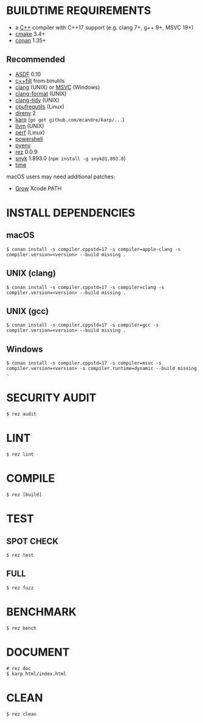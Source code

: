 # BUILDTIME REQUIREMENTS

* a [C++](https://www.cplusplus.com/) compiler with C++17 support (e.g. clang 7+, g++ 9+, MSVC 19+)
* [cmake](https://cmake.org/) 3.4+
* [conan](https://conan.io/) 1.35+

## Recommended

* [ASDF](https://asdf-vm.com/) 0.10
* [c++filt](https://linux.die.net/man/1/c++filt) from binutils
* [clang](https://clang.llvm.org/) (UNIX) or [MSVC](https://gist.github.com/mcandre/5ceb67ad44f6b974d33bcddedcb16e89) (Windows)
* [clang-format](https://clang.llvm.org/docs/ClangFormat.html) (UNIX)
* [clang-tidy](https://clang.llvm.org/extra/clang-tidy/) (UNIX)
* [cpufrequtils](https://linux.die.net/man/1/cpufreq-set) (Linux)
* [direnv](https://direnv.net/) 2
* [karp](https://github.com/mcandre/karp) (`go get github.com/mcandre/karp/...`)
* [llvm](https://llvm.org/) (UNIX)
* [perf](https://perf.wiki.kernel.org/index.php/Main_Page) (Linux)
* [powershell](https://docs.microsoft.com/en-us/powershell/)
* [pyenv](https://github.com/pyenv/pyenv)
* [rez](https://github.com/mcandre/rez) 0.0.9
* [snyk](https://www.npmjs.com/package/snyk) 1.893.0 (`npm install -g snyk@1.893.0`)
* [time](https://linux.die.net/man/1/time)

macOS users may need additional patches:

* [Grow](https://github.com/mcandre/dotfiles/blob/master/.profile.d/xcode.sh) Xcode PATH

# INSTALL DEPENDENCIES

## macOS

```console
$ conan install -s compiler.cppstd=17 -s compiler=apple-clang -s compiler.version=<version> --build missing .
```

## UNIX (clang)

```console
$ conan install -s compiler.cppstd=17 -s compiler=clang -s compiler.version=<version> --build missing .
```

## UNIX (gcc)

```console
$ conan install -s compiler.cppstd=17 -s compiler=gcc -s compiler.version=<version> --build missing .
```

## Windows

```console
$ conan install -s compiler.cppstd=17 -s compiler=msvc -s compiler.version=<version> -s compiler.runtime=dynamic --build missing .
```

# SECURITY AUDIT

```console
$ rez audit
```

# LINT

```console
$ rez lint
```

# COMPILE

```console
$ rez [build]
```

# TEST

## SPOT CHECK

```console
$ rez test
```

## FULL

```console
$ rez fuzz
```

# BENCHMARK

```console
$ rez bench
```

# DOCUMENT

```console
# rez doc
$ karp html/index.html
```

# CLEAN

```console
$ rez clean
```
